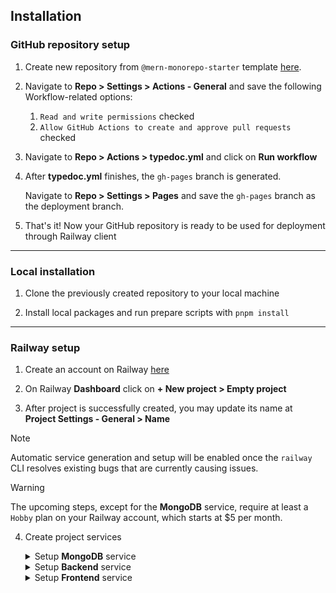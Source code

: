 ## Installation

### GitHub repository setup

1. Create new repository from `@mern-monorepo-starter` template [here](https://github.com/new?template_name=monorepo-mern-railway-starter&template_owner=brunotot).

2. Navigate to **Repo > Settings > Actions - General** and save the following Workflow-related options:

   1. `Read and write permissions` checked
   2. `Allow GitHub Actions to create and approve pull requests` checked

3. Navigate to **Repo > Actions > typedoc.yml** and click on **Run workflow**

4. After **typedoc.yml** finishes,  the `gh-pages` branch is generated.

   Navigate to **Repo > Settings > Pages** and save the `gh-pages` branch as the deployment branch.

5. That's it! Now your GitHub repository is ready to be used for deployment through Railway client

---

### Local installation

1. Clone the previously created repository to your local machine

2. Install local packages and run prepare scripts with `pnpm install`

---

### Railway setup

1. Create an account on Railway [here](https://railway.app/login)

2. On Railway **Dashboard** click on **+ New project > Empty project**

3. After project is successfully created, you may update its name at **Project Settings - General > Name**

<!--2. Install `@railway/cli` if you don't have it already

   ```sh
   npm i -g @railway/cli
   ```

3. Now you have access to the **railway** command. See [Railway CLI documentation](https://docs.railway.app/reference/cli-api)

   ```sh
   railway --help
   ```

4. Login to Railway CLI

   ```sh
   railway login
   ```

5. Create a new Railway project

   ```sh
   railway init
   ```-->

> [!NOTE]
> Automatic service generation and setup will be enabled once the `railway` CLI resolves existing bugs that are currently causing issues.

> [!WARNING]
> The upcoming steps, except for the **MongoDB** service, require at least a `Hobby` plan on your Railway account, which starts at $5 per month.

4. Create project services

   <details>

      <summary>Setup <b>MongoDB</b> service</summary>

      - Create MongoDB service by clicking on **New > Database > Add MongoDB**
      - Under **MongoDB Service > Data** create `test` database
      - Under **MongoDB Service > Data** create `production` database
      - Under **MongoDB Service > Data** create `development` database
      - Under **MongoDB Service > Variables** section, find and store the value of `MONGO_URL` locally

   </details>

   <details>

      <summary>Setup <b>Backend</b> service</summary>

      - Create Backend service by clicking on **New > GitHub Repo**
      - Connect your repository to your Railway project
      - Edit service name to `Backend`
      - Under **Backend > Settings > Build** set `pnpm run backend:build` as the build command
      - Under **Backend > Settings > Deploy** set `pnpm run backend:start` as the deploy command
      - Add the following environment variables:
         - **MONGO_URL** = {the connection string copied from `setup MongoDB service` section}
         - **MONGO_DATABASE** = production
         - **ACCESS_TOKEN_SECRET** = accessTokenSecret
         - **REFRESH_TOKEN_SECRET** = refreshTokenSecret
      - That's it! You can now hit the **Deploy** button
      - Optionally you can generate a custom domain name on **Backend > Settings > Networking > Generate Domain**

   </details>

   <details>

      <summary>Setup <b>Frontend</b> service</summary>

      - Create Frontend service by clicking on **New > GitHub Repo**
      - Connect your repository to your Railway project
      - Edit service name to `Frontend`
      - Under **Frontend > Settings > Build** set `pnpm run frontend:build` as the build command
      - Under **Frontend > Settings > Deploy** set `pnpm run frontend:start` as the deploy command
      - That's it! You can now hit the **Deploy** button
      - Optionally you can generate a custom domain name on **Frontend > Settings > Networking > Generate Domain**

   </details>
